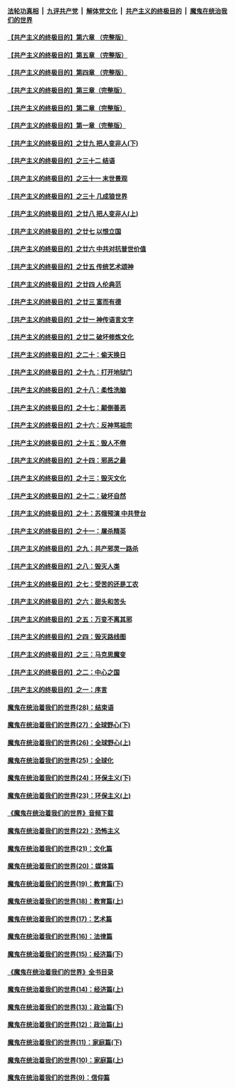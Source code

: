 

####  [法轮功真相](../../../../basic/blob/master/README.md?t=06211402) &nbsp;|&nbsp; [九评共产党](../../../../9ping.md/blob/master/README.md?t=06211402) &nbsp;|&nbsp; [解体党文化](../../../../jtdwh.md/blob/master/README.md?t=06211402)  &nbsp;|&nbsp; [共产主义的终极目的](../../../../gczydzjmd.md/blob/master/README.md?t=06211402) &nbsp;|&nbsp; [魔鬼在统治我们的世界](../../../../mgztzwmdsj.md/blob/master/README.md?t=06211402) 

#### [【共产主义的终极目的】第六章 （完整版）](../pages/nsc422/n11428913.md?t=06211402) 

#### [【共产主义的终极目的】第五章 （完整版）](../pages/nsc422/n11428912.md?t=06211402) 

#### [【共产主义的终极目的】第四章 （完整版）](../pages/nsc422/n11428907.md?t=06211402) 

#### [【共产主义的终极目的】第三章（完整版）](../pages/nsc422/n11428848.md?t=06211402) 

#### [【共产主义的终极目的】第二章（完整版）](../pages/nsc422/n11428831.md?t=06211402) 

#### [【共产主义的终极目的】第一章（完整版）](../pages/nsc422/n11417651.md?t=06211402) 

#### [【共产主义的终极目的】之廿九 把人变非人(下)](../pages/nsc422/n11344140.md?t=06211402) 

#### [【共产主义的终极目的】之三十二 结语](../pages/nsc422/n11360535.md?t=06211402) 

#### [【共产主义的终极目的】之三十一 末世景观](../pages/nsc422/n11351129.md?t=06211402) 

#### [【共产主义的终极目的】之三十 几成狼世界](../pages/nsc422/n11348280.md?t=06211402) 

#### [【共产主义的终极目的】之廿八 把人变非人(上)](../pages/nsc422/n11340492.md?t=06211402) 

#### [【共产主义的终极目的】之廿七 以恨立国](../pages/nsc422/n11336944.md?t=06211402) 

#### [【共产主义的终极目的】之廿六 中共对抗普世价值](../pages/nsc422/n11324785.md?t=06211402) 

#### [【共产主义的终极目的】之廿五 传统艺术颂神](../pages/nsc422/n11296396.md?t=06211402) 

#### [【共产主义的终极目的】之廿四 人伦典范](../pages/nsc422/n11296397.md?t=06211402) 

#### [【共产主义的终极目的】之廿三 富而有德](../pages/nsc422/n11283598.md?t=06211402) 

#### [【共产主义的终极目的】之廿一 神传语言文字](../pages/nsc422/n11263265.md?t=06211402) 

#### [【共产主义的终极目的】之廿二 破坏修炼文化](../pages/nsc422/n11245728.md?t=06211402) 

#### [【共产主义的终极目的】之二十：偷天换日](../pages/nsc422/n11238846.md?t=06211402) 

#### [【共产主义的终极目的】之十九：打开地狱门](../pages/nsc422/n11206376.md?t=06211402) 

#### [【共产主义的终极目的】之十八：柔性洗脑](../pages/nsc422/n11199994.md?t=06211402) 

#### [【共产主义的终极目的】之十七：颠倒善恶](../pages/nsc422/n11179782.md?t=06211402) 

#### [【共产主义的终极目的】之十六：反神骂祖宗](../pages/nsc422/n11166798.md?t=06211402) 

#### [【共产主义的终极目的】之十五：毁人不倦](../pages/nsc422/n11166792.md?t=06211402) 

#### [【共产主义的终极目的】之十四：邪恶之最](../pages/nsc422/n11150249.md?t=06211402) 

#### [【共产主义的终极目的】之十三：毁灭文化](../pages/nsc422/n11135227.md?t=06211402) 

#### [【共产主义的终极目的】之十二：破坏自然](../pages/nsc422/n11135214.md?t=06211402) 

#### [【共产主义的终极目的】之十：苏俄预演 中共登台](../pages/nsc422/n11118424.md?t=06211402) 

#### [【共产主义的终极目的】之十一：屠杀精英](../pages/nsc422/n11118442.md?t=06211402) 

#### [【共产主义的终极目的】之九：共产邪灵一路杀](../pages/nsc422/n11114139.md?t=06211402) 

#### [【共产主义的终极目的】之八：毁灭人类](../pages/nsc422/n11108503.md?t=06211402) 

#### [【共产主义的终极目的】之七：受苦的还是工农](../pages/nsc422/n11101809.md?t=06211402) 

#### [【共产主义的终极目的】之六：甜头和苦头](../pages/nsc422/n11096971.md?t=06211402) 

#### [【共产主义的终极目的】之五：万变不离其邪](../pages/nsc422/n11091285.md?t=06211402) 

#### [【共产主义的终极目的】之四：毁灭路线图](../pages/nsc422/n11086284.md?t=06211402) 

#### [【共产主义的终极目的】之三：马克思魔变](../pages/nsc422/n11061941.md?t=06211402) 

#### [【共产主义的终极目的】之二：中心之国](../pages/nsc422/n11047728.md?t=06211402) 

#### [【共产主义的终极目的】之一：序言](../pages/nsc422/n11086077.md?t=06211402) 

#### [魔鬼在统治着我们的世界(28)：结束语](../pages/nsc422/n10936246.md?t=06211402) 

#### [魔鬼在统治着我们的世界(27)：全球野心(下)](../pages/nsc422/n10928319.md?t=06211402) 

#### [魔鬼在统治着我们的世界(26)：全球野心(上)](../pages/nsc422/n10900318.md?t=06211402) 

#### [魔鬼在统治着我们的世界(25)：全球化](../pages/nsc422/n10788205.md?t=06211402) 

#### [魔鬼在统治着我们的世界(24)：环保主义(下)](../pages/nsc422/n10695307.md?t=06211402) 

#### [魔鬼在统治着我们的世界(23)：环保主义(上)](../pages/nsc422/n10688613.md?t=06211402) 

#### [《魔鬼在统治着我们的世界》音频下载](../pages/nsc422/n10635553.md?t=06211402) 

#### [魔鬼在统治着我们的世界(22)：恐怖主义](../pages/nsc422/n10614727.md?t=06211402) 

#### [魔鬼在统治着我们的世界(21)：文化篇](../pages/nsc422/n10597706.md?t=06211402) 

#### [魔鬼在统治着我们的世界(20)：媒体篇](../pages/nsc422/n10586579.md?t=06211402) 

#### [魔鬼在统治着我们的世界(19)：教育篇(下)](../pages/nsc422/n10564808.md?t=06211402) 

#### [魔鬼在统治着我们的世界(18)：教育篇(上)](../pages/nsc422/n10526970.md?t=06211402) 

#### [魔鬼在统治着我们的世界(17)：艺术篇](../pages/nsc422/n10499093.md?t=06211402) 

#### [魔鬼在统治着我们的世界(16)：法律篇](../pages/nsc422/n10485969.md?t=06211402) 

#### [魔鬼在统治着我们的世界(15)：经济篇(下)](../pages/nsc422/n10469975.md?t=06211402) 

#### [《魔鬼在统治着我们的世界》全书目录](../pages/nsc422/n10464261.md?t=06211402) 

#### [魔鬼在统治着我们的世界(14)：经济篇(上)](../pages/nsc422/n10457370.md?t=06211402) 

#### [魔鬼在统治着我们的世界(13)：政治篇(下)](../pages/nsc422/n10448270.md?t=06211402) 

#### [魔鬼在统治着我们的世界(12)：政治篇(上)](../pages/nsc422/n10444576.md?t=06211402) 

#### [魔鬼在统治着我们的世界(11)：家庭篇(下)](../pages/nsc422/n10440961.md?t=06211402) 

#### [魔鬼在统治着我们的世界(10)：家庭篇(上)](../pages/nsc422/n10435448.md?t=06211402) 

#### [魔鬼在统治着我们的世界(9)：信仰篇](../pages/nsc422/n10432159.md?t=06211402) 

